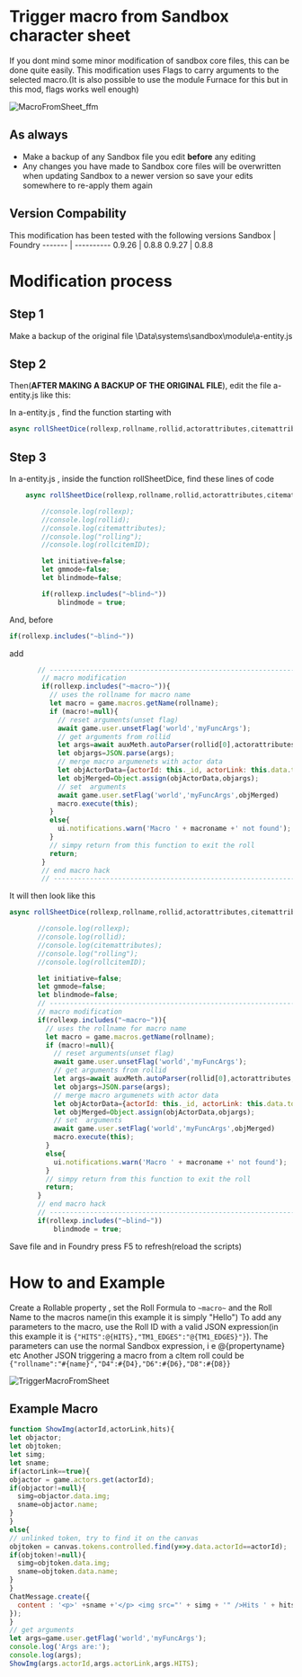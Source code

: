 # Trigger macro from Sandbox character sheet
If you dont mind some minor modification of sandbox core files, this can be done quite easily.
This modification uses Flags to carry arguments to the selected macro.(It is also possible to use the module Furnace for this but in this mod, flags works well enough)

![MacroFromSheet_ffm](https://user-images.githubusercontent.com/81265884/130738161-49535400-8810-484b-92bb-482db4f6b2ad.gif)


## As always
* Make a backup of any Sandbox file you edit __**before**__ any editing
* Any changes you have made to Sandbox core files will be overwritten when updating Sandbox to a newer version so save your edits somewhere to re-apply them again 

## Version Compability
This modification has been tested with the following versions
Sandbox  | Foundry
-------  | ----------
0.9.26   | 0.8.8
0.9.27   | 0.8.8



# Modification process
## Step 1
Make a backup of the original file \Data\systems\sandbox\module\a-entity.js
## Step 2
Then(**AFTER MAKING A BACKUP OF THE ORIGINAL FILE**), edit the file a-entity.js like this:

In a-entity.js , find the function starting with 
``` javascript 
async rollSheetDice(rollexp,rollname,rollid,actorattributes,citemattributes,number=1,target=null)
```
## Step 3
In a-entity.js , inside the function rollSheetDice, find these lines of code
``` javascript
    async rollSheetDice(rollexp,rollname,rollid,actorattributes,citemattributes,number=1,target=null,rollcitemID = null){

        //console.log(rollexp);
        //console.log(rollid);
        //console.log(citemattributes);
        //console.log("rolling");
        //console.log(rollcitemID);

        let initiative=false;
        let gmmode=false;
        let blindmode=false;

        if(rollexp.includes("~blind~"))
            blindmode = true;
```

And, before 
```javascript
if(rollexp.includes("~blind~"))
 ```
add
```javascript
       // ----------------------------------------------------------------
        // macro modification
        if(rollexp.includes("~macro~")){
          // uses the rollname for macro name
          let macro = game.macros.getName(rollname);  
          if (macro!=null){                  
            // reset arguments(unset flag)
            await game.user.unsetFlag('world','myFuncArgs'); 
            // get arguments from rollid          
            let args=await auxMeth.autoParser(rollid[0],actorattributes,citemattributes,true,false,number); 
            let objargs=JSON.parse(args);             
            // merge macro argumenets with actor data
            let objActorData={actorId: this._id, actorLink: this.data.token.actorLink};
            let objMerged=Object.assign(objActorData,objargs);              
            // set  arguments
            await game.user.setFlag('world','myFuncArgs',objMerged)
            macro.execute(this);
          }
          else{
            ui.notifications.warn('Macro ' + macroname +' not found');
          }    
          // simpy return from this function to exit the roll
          return;
        }
        // end macro hack
        // ----------------------------------------------------------------
 ```
 It will then look like this
 
 ``` javascript
async rollSheetDice(rollexp,rollname,rollid,actorattributes,citemattributes,number=1,target=null,rollcitemID = null){

        //console.log(rollexp);
        //console.log(rollid);
        //console.log(citemattributes);
        //console.log("rolling");
        //console.log(rollcitemID);

        let initiative=false;
        let gmmode=false;
        let blindmode=false;
        // ----------------------------------------------------------------
        // macro modification
        if(rollexp.includes("~macro~")){
          // uses the rollname for macro name
          let macro = game.macros.getName(rollname);  
          if (macro!=null){                  
            // reset arguments(unset flag)
            await game.user.unsetFlag('world','myFuncArgs'); 
            // get arguments from rollid          
            let args=await auxMeth.autoParser(rollid[0],actorattributes,citemattributes,true,false,number); 
            let objargs=JSON.parse(args);             
            // merge macro argumenets with actor data
            let objActorData={actorId: this._id, actorLink: this.data.token.actorLink};
            let objMerged=Object.assign(objActorData,objargs);              
            // set  arguments
            await game.user.setFlag('world','myFuncArgs',objMerged)
            macro.execute(this);
          }
          else{
            ui.notifications.warn('Macro ' + macroname +' not found');
          }    
          // simpy return from this function to exit the roll
          return;
        }
        // end macro hack
        // ----------------------------------------------------------------
        if(rollexp.includes("~blind~"))
            blindmode = true;
```
 Save file and in Foundry press F5 to refresh(reload the scripts)
 
 # How to and Example 
 Create a Rollable property , set the Roll Formula to ```~macro~``` and the Roll Name to the macros name(in this example it is simply "Hello")
 To add any parameters to the macro, use the Roll ID with a valid JSON expression(in this example it is ```{"HITS":@{HITS},"TM1_EDGES":"@{TM1_EDGES}"}```).
 The parameters can use the normal Sandbox expression, i e @{propertyname} etc
 Another JSON triggering a macro from a cItem roll could be ```{"rollname":"#{name}","D4":#{D4},"D6":#{D6},"D8":#{D8}}```
 
 ![TriggerMacroFromSheet](https://user-images.githubusercontent.com/81265884/130613735-ce154a1f-106c-43de-8f89-1a12d6fd5cb9.jpg)

 ## Example Macro
  ``` javascript
function ShowImg(actorId,actorLink,hits){
let objactor;
let objtoken; 
let simg;
let sname;
if(actorLink==true){
  objactor = game.actors.get(actorId);
  if(objactor!=null){
    simg=objactor.data.img;
    sname=objactor.name;         
  }
}
else{        
  // unlinked token, try to find it on the canvas        
  objtoken = canvas.tokens.controlled.find(y=>y.data.actorId==actorId);
  if(objtoken!=null){
    simg=objtoken.data.img;
    sname=objtoken.data.name;
  }           
}
ChatMessage.create({
    content : '<p>' +sname +'</p> <img src="' + simg + '" />Hits ' + hits
  });
}
// get arguments
let args=game.user.getFlag('world','myFuncArgs');
console.log('Args are:');
console.log(args);
ShowImg(args.actorId,args.actorLink,args.HITS);
```
 
 
